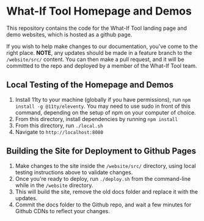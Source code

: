 # What-If Tool Homepage and Demos

This repository contains the code for the What-If Tool landing page and demo websites, which is hosted as a github page.

If you wish to help make changes to our documentation, you've come to the right place. **NOTE**, any updates should be made in a feature branch to the `/website/src/` content. You can then make a pull request, and it will be committed to the repo and deployed by a member of the What-If Tool team.

## Local Testing of the Homepage and Demos

1. Install 11ty to your machine (globally if you have permissions), run `npm install -g @11ty/eleventy`. You may need to use sudo in front of this command, depending on the setup of npm on your computer of choice.
2. From this directory, install dependencies by running `npm install`
3. From this directory, run `./local.sh`
4. Navigate to `http://localhost:8080`

## Building the Site for Deployment to Github Pages

1. Make changes to the site inside the `/website/src/` directory, using local testing instructions above to validate changes.
2. Once you're ready to deploy, run `./deploy.sh` from the command-line while in the `/website` directory.
3. This will build the site, remove the old docs folder and replace it with the updates.
4. Commit the docs folder to the Github repo, and wait a few minutes for Github CDNs to reflect your changes.